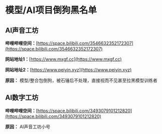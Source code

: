 # 模型/AI项目倒狗黑名单
## AI声音工坊
**哔哩哔哩空间：**[https://space.bilibili.com/3546632352172307](https://space.bilibili.com/3546632352172307)

**网站地址1：**[https://www.mxgf.cc](https://www.mxgf.cc)

**网站地址2：**[https://www.peiyin.xyz](https://www.peiyin.xyz)

**原因：** 模型/整合包倒狗，被石锤后不处理，直接视而不见甚至拉黑模型训练者
## AI数字工坊
**哔哩哔哩空间：**[https://space.bilibili.com/3493079101212820](https://space.bilibili.com/3493079101212820)

**原因：** AI声音工坊小号